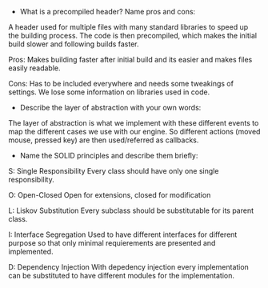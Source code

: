 - What is a precompiled header? Name pros and cons:

A header used for multiple files with many standard libraries to speed up the building process. The code is then precompiled, which makes the initial build slower and following builds faster. 

Pros: Makes building faster after initial build and its easier and makes files easily readable.

Cons: Has to be included everywhere and needs some tweakings of settings. We lose some information on libraries used in code.

- Describe the layer of abstraction with your own words:

The layer of abstraction is what we implement with these different events to map the different cases we use with our engine. So different actions (moved mouse, pressed key) are then used/referred as callbacks.

- Name the SOLID principles and describe them briefly:

S: Single Responsibility 
Every class should have only one single responsibility.

O: Open-Closed
Open for extensions, closed for modification

L: Liskov Substitution
Every subclass should be substitutable for its parent class.

I: Interface Segregation
Used to have different interfaces for different purpose so that only minimal requierements are presented and implemented.

D: Dependency Injection
With depedency injection every implementation can be substituted to have different modules for the implementation.